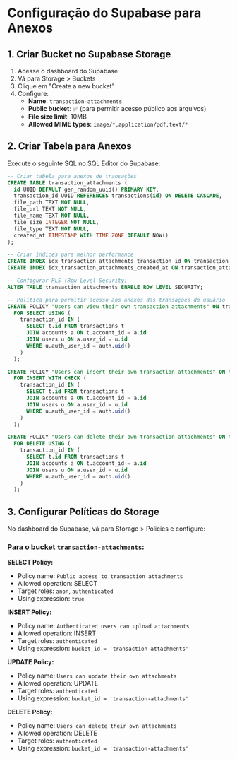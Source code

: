 # Configuração do Supabase para Anexos

## 1. Criar Bucket no Supabase Storage

1. Acesse o dashboard do Supabase
2. Vá para Storage > Buckets
3. Clique em "Create a new bucket"
4. Configure:
   - **Name**: `transaction-attachments`
   - **Public bucket**: ✅ (para permitir acesso público aos arquivos)
   - **File size limit**: 10MB
   - **Allowed MIME types**: `image/*,application/pdf,text/*`

## 2. Criar Tabela para Anexos

Execute o seguinte SQL no SQL Editor do Supabase:

```sql
-- Criar tabela para anexos de transações
CREATE TABLE transaction_attachments (
  id UUID DEFAULT gen_random_uuid() PRIMARY KEY,
  transaction_id UUID REFERENCES transactions(id) ON DELETE CASCADE,
  file_path TEXT NOT NULL,
  file_url TEXT NOT NULL,
  file_name TEXT NOT NULL,
  file_size INTEGER NOT NULL,
  file_type TEXT NOT NULL,
  created_at TIMESTAMP WITH TIME ZONE DEFAULT NOW()
);

-- Criar índices para melhor performance
CREATE INDEX idx_transaction_attachments_transaction_id ON transaction_attachments(transaction_id);
CREATE INDEX idx_transaction_attachments_created_at ON transaction_attachments(created_at);

-- Configurar RLS (Row Level Security)
ALTER TABLE transaction_attachments ENABLE ROW LEVEL SECURITY;

-- Política para permitir acesso aos anexos das transações do usuário
CREATE POLICY "Users can view their own transaction attachments" ON transaction_attachments
  FOR SELECT USING (
    transaction_id IN (
      SELECT t.id FROM transactions t
      JOIN accounts a ON t.account_id = a.id
      JOIN users u ON a.user_id = u.id
      WHERE u.auth_user_id = auth.uid()
    )
  );

CREATE POLICY "Users can insert their own transaction attachments" ON transaction_attachments
  FOR INSERT WITH CHECK (
    transaction_id IN (
      SELECT t.id FROM transactions t
      JOIN accounts a ON t.account_id = a.id
      JOIN users u ON a.user_id = u.id
      WHERE u.auth_user_id = auth.uid()
    )
  );

CREATE POLICY "Users can delete their own transaction attachments" ON transaction_attachments
  FOR DELETE USING (
    transaction_id IN (
      SELECT t.id FROM transactions t
      JOIN accounts a ON t.account_id = a.id
      JOIN users u ON a.user_id = u.id
      WHERE u.auth_user_id = auth.uid()
    )
  );
```

## 3. Configurar Políticas do Storage

No dashboard do Supabase, vá para Storage > Policies e configure:

### Para o bucket `transaction-attachments`:

**SELECT Policy:**
- Policy name: `Public access to transaction attachments`
- Allowed operation: SELECT
- Target roles: `anon`, `authenticated`
- Using expression: `true`

**INSERT Policy:**
- Policy name: `Authenticated users can upload attachments`
- Allowed operation: INSERT
- Target roles: `authenticated`
- Using expression: `bucket_id = 'transaction-attachments'`

**UPDATE Policy:**
- Policy name: `Users can update their own attachments`
- Allowed operation: UPDATE
- Target roles: `authenticated`
- Using expression: `bucket_id = 'transaction-attachments'`

**DELETE Policy:**
- Policy name: `Users can delete their own attachments`
- Allowed operation: DELETE
- Target roles: `authenticated`
- Using expression: `bucket_id = 'transaction-attachments'` 